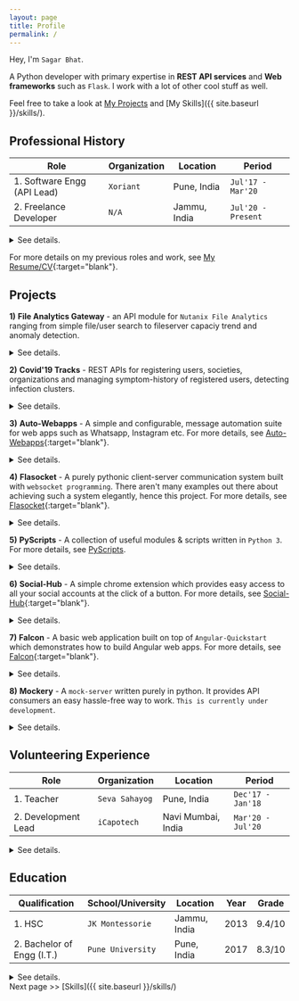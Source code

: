 ```yaml
---
layout: page
title: Profile
permalink: /
---
```


Hey, I'm `Sagar Bhat`.

A Python developer with primary expertise in **REST API services** and **Web frameworks** such as `Flask`.
I work with a lot of other cool stuff as well.

Feel free to take a look at [My Projects](#projects) and [My Skills]({{ site.baseurl }}/skills/).


## Professional History

| Role                         | Organization | Location     | Period             |
|----------------------------- | ------------ | ------------ | ------------------ |
| 1. Software Engg (API Lead)  | `Xoriant`    | Pune, India  | `Jul'17 - Mar'20`  |
| 2. Freelance Developer       | `N/A`        | Jammu, India | `Jul'20 - Present` |

<details markdown=1>
  <summary class="list-more-details"> See details. </summary>
  1\. At Xoriant, as `API Lead` on the project [Nutanix File Analytics]({{ site.baseurl }}/getting-started/){:target="blank"}, I led the API team of three, and developed **scripts, REST APIs & unit tests** with several core technologies such as `Python, Flask, Docker, ElasticSearch, Kafka, Pytest & Swagger`.

  2\. In `Jan 2020`, due to some health concerns, I was advised to take some time off and I did. I served my notice period and went on vacation. That is when I came across `Freelancing` and the wonderful opportunities it offers.

  3\. As a freelance developer, I've had the opportunity to explore and work on some really interesting projects, involving `Docker, Websockets, Aiohttp, Pyautogui` and more.
</details>

For more details on my previous roles and work, see [My Resume/CV](https://drive.google.com/file/d/1Kk_mSHYgoKXK865K1vVWsfVzr_BpvBaC/view){:target="blank"}.


## Projects

**1\)** **File Analytics Gateway** - an API module for `Nutanix File Analytics` ranging from simple file/user search to fileserver capaciy trend and anomaly detection.
<details markdown=1>
  <summary class="more-details"> See details. </summary>
  - [x] Consisting of more than `50` intricate REST APIs and python scripts.
  - [x] API Documentation and functional test-suite with over `1500` unit-tests.
  - [x] Built with `Python, Flask, Pytest, Swagger` & `Py-elasticsearch`.
</details>

**2\)** **Covid'19 Tracks** - REST APIs for registering users, societies, organizations and managing symptom-history of registered users, detecting infection clusters.
<details markdown=1>
  <summary class="more-details"> See details. </summary>
- [x] Over 20 REST APIs developed with `Flask + uwsgi`.
- [x] API Documentation with `Flask Restplus`
- [x] Build with community; for community.
</details>

**3\)** **Auto-Webapps** - A simple and configurable, message automation suite for web apps such as Whatsapp, Instagram etc. For more details, see [Auto-Webapps](https://github.com/cookienut/WebApp-Spammer){:target="blank"}.
<details markdown=1>
  <summary class="more-details"> See details. </summary>
- [x] Written in `Python3` using `Pyautogui` library.
- [x] Support `CLI interface` with the help of `Click` python module.
- [x] Flexible to configure all web apps on any platforms (e.g. Linux, Mac).
</details>

**4\)** **Flasocket** - A purely pythonic client-server communication system built with `websocket programming`. There aren't many examples out there about achieving such a system elegantly, hence this project. For more details, see [Flasocket](https://github.com/cookienut/Flask-SocketIO-App){:target="blank"}.
<details markdown=1>
  <summary class="more-details"> See details. </summary>
- [x] Build using `Flask-SocketIO` as server and `Python-SocketIO` as client.
- [x] Modular and extendable code.
- [x] Covers multiple scenarios e.g. `client-server` OR `client1-server1-server2`.
</details>

**5\)** **PyScripts** - A collection of useful modules & scripts written in `Python 3`. For more details, see [PyScripts](https://github.com/cookienut/PyScripts).
<details markdown=1>
  <summary class="more-details"> See details. </summary>
- [x] Includes `AES-256 Encryption Decryption Suite` that can be directly used through CLI or imported as module.
- [x] Easy-to-understand examples serve as a good starting point.
- [X] Covers modules such as `click, pbkdf2` & `pyaes`.
</details>

**6\)** **Social-Hub** - A simple chrome extension which provides easy access to all your social accounts at the click of a button. For more details, see [Social-Hub](https://github.com/cookienut/CodeRepo/tree/master/js-apps/messenger-hub){:target="blank"}.
<details markdown=1>
  <summary class="more-details"> See details. </summary>
- [x] Build with `HTML`, `CSS` and `Javascript`.
- [x] Can be studied as a `quickstart-example` to start building chrome extensions.
</details>

**7\)** **Falcon** - A basic web application built on top of `Angular-Quickstart` which demonstrates how to build Angular web apps. For more details, see [Falcon](https://github.com/cookienut/Falcon-Angular2-Project){:target="blank"}.
<details markdown=1>
  <summary class="more-details"> See details. </summary>
- [x] Built with `HTML, CSS, JS` & `Angular`.
- [x] Easy-to-understand code demonstartes how to start building the web app.
</details>

**8\)** **Mockery** - A `mock-server` written purely in python. It provides API consumers an easy hassle-free way to work. `This is currently under development`.
<details markdown=1>
  <summary class="more-details"> See details. </summary>
- [x] It provides `CLI` options to start the mock-server service.
- [x] Supports a range to protocols - `http, https, websockets` and more.
- [x] I'll update this further soon.
</details>


## Volunteering Experience

| Role                | Organization   | Location           | Period            |
|-------------------- | -------------- | ------------------ | ----------------- |
| 1. Teacher          | `Seva Sahayog` | Pune, India        | `Dec'17 - Jan'18` |
| 2. Development Lead | `iCapotech`    | Navi Mumbai, India | `Mar'20 - Jul'20` |

<details markdown=1>
  <summary class="list-more-details"> See details. </summary>
  1\. As a volunteering teacher, taught **Computers**, **Science** and **Mathematics** to some underprivileged children studying at `Ambedkar Vasahat Abhyasika`.

  2\. During the initial period of Covid-19 pandemic, helped `iCapotech Pvt. Ltd.` to build a symptom tracking solution for communities with help of developers from `Veritas`, `Calsoft` and `Keyvertex Tech`.
</details>


## Education

| Qualification               | School/University | Location     | Year | Grade  |
|---------------------------- | ----------------- | ------------ | ---- | ------ |
| 1. HSC                      | `JK Montessorie`  | Jammu, India | 2013 | 9.4/10 |
| 2. Bachelor of Engg (I.T.)  | `Pune University` | Pune, India  | 2017 | 8.3/10 |

<details markdown=1>
  <summary class="list-more-details"> See details. </summary>
  1\. Completed Higher Secondary School Certification (12th standard) from `JK Montessorie Senior Secondary School, Jammu`.

  2\. Reveived Bachelor's degree in `Information Technology` at [SKNCOE, Pune](http://cms.sinhgad.edu/sinhgad_engineering_institutes/skncoe_vadgaon/institute_details.aspx){:target="blank"} an esteemed college affiliated to [Savitribai Phule Pune University](http://www.unipune.ac.in/university_files/about_university.htm){:target="blank"} (previously University of Pune).
</details>

<div markdown=1 class="next-previous">
  Next page >> [Skills]({{ site.baseurl }}/skills/)
</div>
